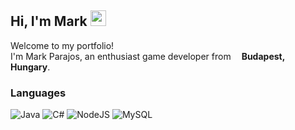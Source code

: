 ## Hi, I'm Mark <img src="https://media.giphy.com/media/hvRJCLFzcasrR4ia7z/giphy.gif" width="25px">
Welcome to my portfolio! </br>
I'm Mark Parajos, an enthusiast game developer from <img src="https://images.emojiterra.com/twitter/512px/1f1ed-1f1fa.png" width="13"/>**Budapest, Hungary**.

### Languages
<p>
  <img alt = "Java" src = "https://img.shields.io/badge/Java-ED8B00?style=for-the-badge&logo=java&logoColor=white">
  <img alt = "C#" src = "https://img.shields.io/badge/C%23-239120?style=for-the-badge&logo=c-sharp&logoColor=white">
  <img alt = "NodeJS" src = "https://img.shields.io/badge/Node.js-43853D?style=for-the-badge&logo=node.js&logoColor=white">
  <img alt = "MySQL" src = "https://img.shields.io/badge/MySQL-00000F?style=for-the-badge&logo=mysql&logoColor=white">
</p>

